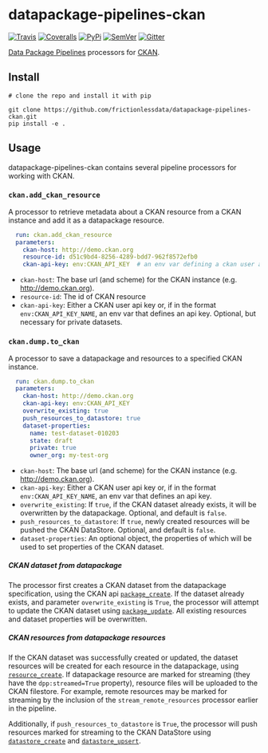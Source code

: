 # datapackage-pipelines-ckan

[![Travis](https://img.shields.io/travis/frictionlessdata/datapackage-pipelines-ckan/master.svg)](https://travis-ci.org/frictionlessdata/datapackage-pipelines-ckan)
[![Coveralls](http://img.shields.io/coveralls/frictionlessdata/datapackage-pipelines-ckan/master.svg)](https://coveralls.io/r/frictionlessdata/datapackage-pipelines-ckan?branch=master)
[![PyPi](https://img.shields.io/pypi/v/datapackage-pipelines-ckan.svg)](https://pypi.python.org/pypi/datapackage-pipelines-ckan)
[![SemVer](https://img.shields.io/badge/versions-SemVer-brightgreen.svg)](http://semver.org/)
[![Gitter](https://img.shields.io/gitter/room/frictionlessdata/chat.svg)](https://gitter.im/frictionlessdata/chat)

[Data Package Pipelines](https://github.com/frictionlessdata/datapackage-pipelines) processors for [CKAN](https://ckan.org/).


## Install

```
# clone the repo and install it with pip

git clone https://github.com/frictionlessdata/datapackage-pipelines-ckan.git
pip install -e .
```


## Usage

datapackage-pipelines-ckan contains several pipeline processors for working with CKAN.

### `ckan.add_ckan_resource`

A processor to retrieve metadata about a CKAN resource from a CKAN instance and add it as a datapackage resource.

```yaml
  run: ckan.add_ckan_resource
  parameters:
    ckan-host: http://demo.ckan.org
    resource-id: d51c9bd4-8256-4289-bdd7-962f8572efb0
    ckan-api-key: env:CKAN_API_KEY  # an env var defining a ckan user api key
```

- `ckan-host`: The base url (and scheme) for the CKAN instance (e.g. http://demo.ckan.org).
- `resource-id`: The id of CKAN resource
- `ckan-api-key`: Either a CKAN user api key or, if in the format `env:CKAN_API_KEY_NAME`, an env var that defines an api key. Optional, but necessary for private datasets.

### `ckan.dump.to_ckan`

A processor to save a datapackage and resources to a specified CKAN instance.

```yaml
  run: ckan.dump.to_ckan
  parameters:
    ckan-host: http://demo.ckan.org
    ckan-api-key: env:CKAN_API_KEY
    overwrite_existing: true
    push_resources_to_datastore: true
    dataset-properties:
      name: test-dataset-010203
      state: draft
      private: true
      owner_org: my-test-org
```

- `ckan-host`: The base url (and scheme) for the CKAN instance (e.g. http://demo.ckan.org).
- `ckan-api-key`: Either a CKAN user api key or, if in the format `env:CKAN_API_KEY_NAME`, an env var that defines an api key.
- `overwrite_existing`: If `true`, if the CKAN dataset already exists, it will be overwritten by the datapackage. Optional, and default is `false`.
- `push_resources_to_datastore`: If `true`, newly created resources will be pushed the CKAN DataStore. Optional, and default is `false`.
- `dataset-properties`: An optional object, the properties of which will be used to set properties of the CKAN dataset.

##### CKAN dataset from datapackage

The processor first creates a CKAN dataset from the datapackage specification, using the CKAN api [`package_create`](http://docs.ckan.org/en/latest/api/#ckan.logic.action.create.package_create). If the dataset already exists, and parameter `overwrite_existing` is `True`, the processor will attempt to update the CKAN dataset using [`package_update`](http://docs.ckan.org/en/latest/api/#ckan.logic.action.update.package_update). All existing resources and dataset properties will be overwritten.

##### CKAN resources from datapackage resources

If the CKAN dataset was successfully created or updated, the dataset resources will be created for each resource in the datapackage, using [`resource_create`](http://docs.ckan.org/en/latest/api/#ckan.logic.action.create.resource_create). If datapackage resource are marked for streaming (they have the `dpp:streamed=True` property), resource files will be uploaded to the CKAN filestore. For example, remote resources may be marked for streaming by the inclusion of the `stream_remote_resources` processor earlier in the pipeline.

Additionally, if `push_resources_to_datastore` is `True`, the processor will push resources marked for streaming to the CKAN DataStore using [`datastore_create`](https://ckan.readthedocs.io/en/latest/maintaining/datastore.html#ckanext.datastore.logic.action.datastore_create) and [`datastore_upsert`](https://ckan.readthedocs.io/en/latest/maintaining/datastore.html#ckanext.datastore.logic.action.datastore_upsert).
